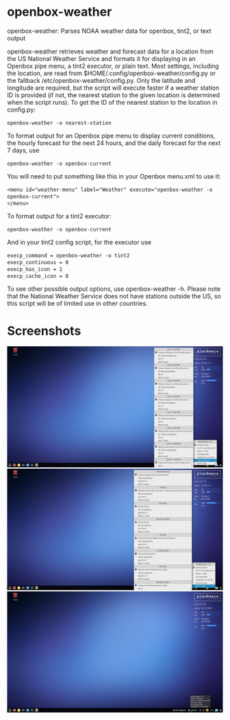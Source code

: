 openbox-weather
================================================================================
openbox-weather: Parses NOAA weather data for openbox, tint2, or text output

openbox-weather retrieves weather and forecast data for a location from the
US National Weather Service and formats it for displaying in an Openbox pipe
menu, a tint2 executor, or plain text. Most settings, including the location,
are read from $HOME/.config/openbox-weather/config.py or the fallback
/etc/openbox-weather/config.py. Only the latitude and longitude are required,
but the script will execute faster if a weather station ID is provided (if not,
the nearest station to the given location is determined when the script runs).
To get the ID of the nearest station to the location in config.py:
```
openbox-weather -o nearest-station
```

To format output for an Openbox pipe menu to display current conditions, the
hourly forecast for the next 24 hours, and the daily forecast for the next 7
days, use
```
openbox-weather -o openbox-current
```

You will need to put something like this in your Openbox menu.xml to use it:
```
<menu id="weather-menu" label="Weather" execute="openbox-weather -o openbox-current">
</menu>
```

To format output for a tint2 executor:
```
openbox-weather -o openbox-current
```

And in your tint2 config script, for the executor use
```
execp_command = openbox-weather -o tint2
execp_continuous = 0
execp_has_icon = 1
execp_cache_icon = 0
```

To see other possible output options, use openbox-weather -h. Please note that
the National Weather Service does not have stations outside the US, so this
script will be of limited use in other countries.

Screenshots
================================================================================
![alt tag](https://raw.githubusercontent.com/montagdude/openbox-weather/master/screenshots/openbox1.png)
![alt tag](https://raw.githubusercontent.com/montagdude/openbox-weather/master/screenshots/openbox2.png)
![alt tag](https://raw.githubusercontent.com/montagdude/openbox-weather/master/screenshots/tint2.png)


